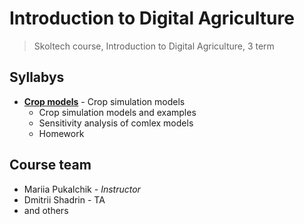 # Introduction to Digital Agriculture
> Skoltech course, Introduction to Digital Agriculture, 3 term

## Syllabys 


* [__Crop models__](./Crop_models) - Crop simulation models
    * Crop simulation models and examples
    * Sensitivity analysis of comlex models
    * Homework

## Course team 

* Mariia Pukalchik - *Instructor*
* Dmitrii Shadrin - TA
* and others
